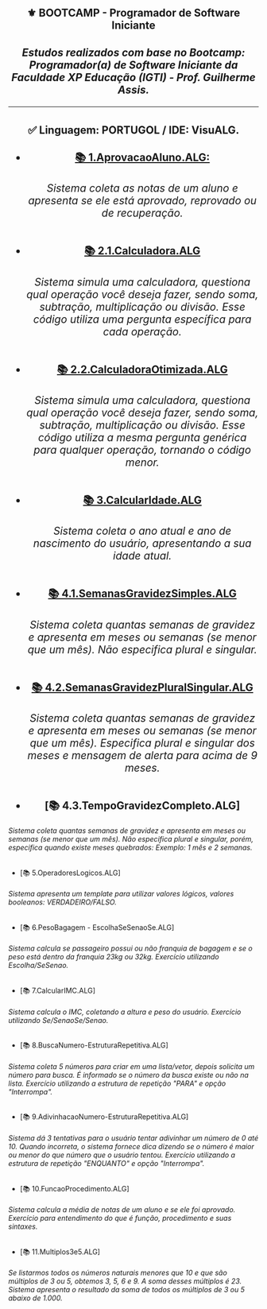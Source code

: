 <h2 align="center">⚜️ BOOTCAMP - Programador de Software Iniciante
<i><h4 align="center">Estudos realizados com base no Bootcamp: Programador(a) de Software Iniciante da Faculdade XP Educação (IGTI) - Prof. Guilherme Assis.</i> 

---

### <h4 align="center"> ✅ Linguagem: PORTUGOL / IDE: VisuALG.
  
- [📚 1.AprovacaoAluno.ALG: ](https://github.com/AlianeAmaral/BOOTCAMP_programador_de_software_iniciante/blob/main/1.AprovacaoAluno.ALG)<h6>Sistema coleta as notas de um aluno e apresenta se ele está aprovado, reprovado ou de recuperação.</h6>
  
- [📚 2.1.Calculadora.ALG](https://github.com/AlianeAmaral/BOOTCAMP_programador_de_software_iniciante/blob/main/2.1.Calculadora.ALG)<h6>Sistema simula uma calculadora, questiona qual operação você deseja fazer, sendo soma, subtração, multiplicação ou divisão. Esse código utiliza uma pergunta específica para cada operação.</h6>

- [📚 2.2.CalculadoraOtimizada.ALG](https://github.com/AlianeAmaral/BOOTCAMP_programador_de_software_iniciante/blob/main/2.2.CalculadoraOtimizada.ALG)<h6>Sistema simula uma calculadora, questiona qual operação você deseja fazer, sendo soma, subtração, multiplicação ou divisão. Esse código utiliza a mesma pergunta genérica para qualquer operação, tornando o código menor.</h6>

- [📚 3.CalcularIdade.ALG](https://github.com/AlianeAmaral/BOOTCAMP_programador_de_software_iniciante/blob/main/3.CalcularIdade.ALG)<h6>Sistema coleta o ano atual e ano de nascimento do usuário, apresentando a sua idade atual.</h6>

- [📚 4.1.SemanasGravidezSimples.ALG](https://github.com/AlianeAmaral/BOOTCAMP_programador_de_software_iniciante/blob/main/4.1.SemanasGravidezSimples.ALG)<h6>Sistema coleta quantas semanas de gravidez e apresenta em meses ou semanas (se menor que um mês). Não especifica plural e singular.</h6>

- [📚 4.2.SemanasGravidezPluralSingular.ALG](https://github.com/AlianeAmaral/BOOTCAMP_programador_de_software_iniciante/blob/main/4.2.SemanasGravidezPluralSingular.ALG)<h6>Sistema coleta quantas semanas de gravidez e apresenta em meses ou semanas (se menor que um mês). Especifica plural e singular dos meses e mensagem de alerta para acima de 9 meses.</h6>

- [📚 4.3.TempoGravidezCompleto.ALG]

<h6>Sistema coleta quantas semanas de gravidez e apresenta em meses ou semanas (se menor que um mês). Não especifica plural e singular, porém, especifica quando existe meses quebrados: Exemplo: 1 mês e 2 semanas.</h6>

- [📚 5.OperadoresLogicos.ALG]

<h6>Sistema apresenta um template para utilizar valores lógicos, valores booleanos: VERDADEIRO/FALSO.</h6>

- [📚 6.PesoBagagem - EscolhaSeSenaoSe.ALG]

<h6>Sistema calcula se passageiro possui ou não franquia de bagagem e se o peso está dentro da franquia 23kg ou 32kg. Exercício utilizando Escolha/SeSenao.</h6>

- [📚 7.CalcularIMC.ALG]

<h6>Sistema calcula o IMC, coletando a altura e peso do usuário. Exercício utilizando Se/SenaoSe/Senao.</h6>

- [📚 8.BuscaNumero-EstruturaRepetitiva.ALG]

<h6>Sistema coleta 5 números para criar em uma lista/vetor, depois solicita um número para busca. É informado se o número da busca existe ou não na lista. Exercício utilizando a estrutura de repetição "PARA" e opção "Interrompa".</h6>

- [📚 9.AdivinhacaoNumero-EstruturaRepetitiva.ALG]

<h6>Sistema dá 3 tentativas para o usuário tentar adivinhar um número de 0 até 10. Quando incorreta, o sistema fornece dica dizendo se o número é maior ou menor do que número que o usuário tentou. Exercício utilizando a estrutura de repetição "ENQUANTO" e opção "Interrompa".</h6>

- [📚 10.FuncaoProcedimento.ALG]

<h6>Sistema calcula a média de notas de um aluno e se ele foi aprovado. Exercício para entendimento do que é função, procedimento e suas sintaxes.</h6>

- [📚 11.Multiplos3e5.ALG]

<h6>Se listarmos todos os números naturais menores que 10 e que são múltiplos de 3 ou 5, obtemos 3, 5, 6 e 9. A soma desses múltiplos é 23. Sistema apresenta o resultado da soma de todos os múltiplos de 3 ou 5 abaixo de 1.000.</h6>
